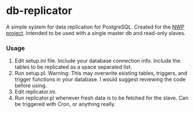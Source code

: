 # db-replicator
A simple system for data replication for PostgreSQL. Created for the [NWP project](http://www.roadstosafediscovery.com). Intended to be used with a single master db and read-only slaves.

### Usage
  1. Edit setup.ini file. Include your database connection info. Include the tables to be replicated as a space separated list. 
  2. Run setup.pl. Warning: This may overwrite existing tables, triggers, and trigger functions in your database. I would suggest reviewing the code before using.
  3. Edit replicator.ini.
  4. Run replicator.pl whenever fresh data is to be fetched for the slave. Can be triggered with Cron, or anything really.